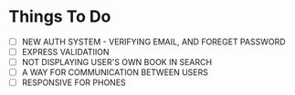 # Things To Do
- [ ] NEW AUTH SYSTEM - VERIFYING EMAIL, AND FOREGET PASSWORD
- [ ] EXPRESS VALIDATIION
- [ ] NOT DISPLAYING USER'S OWN BOOK IN SEARCH
- [ ] A WAY FOR COMMUNICATION BETWEEN USERS
- [ ] RESPONSIVE FOR PHONES
